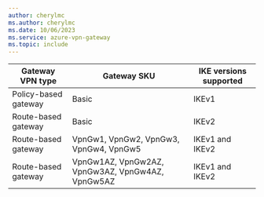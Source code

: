 ```yaml
---
author: cherylmc
ms.author: cherylmc
ms.date: 10/06/2023
ms.service: azure-vpn-gateway
ms.topic: include
---
```

|Gateway VPN type| Gateway SKU | IKE versions supported|
|---|---|---|
|Policy-based gateway | Basic | IKEv1 |
|Route-based gateway | Basic | IKEv2 |
|Route-based gateway | VpnGw1, VpnGw2, VpnGw3, VpnGw4, VpnGw5 | IKEv1 and IKEv2 |
|Route-based gateway |  VpnGw1AZ, VpnGw2AZ, VpnGw3AZ, VpnGw4AZ, VpnGw5AZ| IKEv1 and IKEv2 |